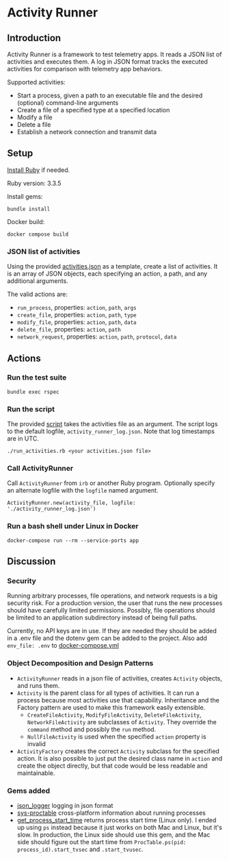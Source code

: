 # Activity Runner
## Introduction
Activity Runner is a framework to test telemetry apps. It reads a JSON list of activities and executes them. A log in JSON format tracks the executed activities for comparison with telemetry app behaviors.

Supported activities:
- Start a process, given a path to an executable file and the desired (optional) command-line arguments
- Create a file of a specified type at a specified location 
- Modify a file
- Delete a file
- Establish a network connection and transmit data

## Setup
[Install Ruby](https://www.ruby-lang.org/en/documentation/installation/) if needed.

Ruby version: 3.3.5

Install gems:
```
bundle install
```

Docker build:
```
docker compose build
```

### JSON list of activities
Using the provided [activities.json](activities.json) as a template, create a list of activities. It is an array of JSON objects, each specifying an action, a path, and any additional arguments.

The valid actions are:
- `run_process`, properties: `action`, `path`, `args`
- `create_file`, properties: `action`, `path`, `type`
- `modify_file`, properties: `action`, `path`, `data`
- `delete_file`, properties: `action`, `path`
- `network_request`, properties: `action`, `path`, `protocol`, `data`

## Actions
### Run the test suite
```
bundle exec rspec
```

### Run the script
The provided [script](run_activities.rb) takes the activities file as an argument. The script logs to the default logfile, `activity_runner_log.json`. Note that log timestamps are in UTC.
```
./run_activities.rb <your activities.json file>
```

### Call ActivityRunner
Call `ActivityRunner` from `irb` or another Ruby program. Optionally specify an alternate logfile with the `logfile` named argument.
```
ActivityRunner.new(activity_file, logfile: './activity_runner_log.json')
```

### Run a bash shell under Linux in Docker
```
docker-compose run --rm --service-ports app
```

## Discussion
### Security
Running arbitrary processes, file operations, and network requests is a big security risk. For a production version, the user that runs the new processes should have carefully limited permissions. Possibly, file operations should be limited to an application subdirectory instead of being full paths.

Currently, no API keys are in use. If they are needed they should be added in a .env file and the dotenv gem can be added to the project. Also add `env_file: .env` to [docker-compose.yml](docker-compose.yml)

### Object Decomposition and Design Patterns
- `ActivityRunner` reads in a json file of activities, creates `Activity` objects, and runs them.
- `Activity` is the parent class for all types of activities. It can run a process because most activities use that capability. Inheritance and the Factory pattern are used to make this framework easily extensible.
  - `CreateFileActivity`, `ModifyFileActivity`, `DeleteFileActivity`, `NetworkFileActivity` are subclasses of `Activity`. They override the `command` method and possibly the `run` method.
  - `NullFileActivity` is used when the specified `action` property is invalid
- `ActivityFactory` creates the correct `Activity` subclass for the specified action. It is also possible to just put the desired class name in `action` and create the object directly, but that code would be less readable and maintainable. 

### Gems added
- [json_logger](https://github.com/tedconf/json_logger) logging in json format
- [sys-proctable](https://github.com/djberg96/sys-proctable) cross-platform information about running processes
- [get_process_start_time](https://github.com/sonots/get_process_start_time) returns process start time (Linux only). I ended up using `ps` instead because it just works on both Mac and Linux, but it's slow. In production, the Linux side should use this gem, and the Mac side should figure out the start time from `ProcTable.ps(pid: process_id).start_tvsec` and `.start_tvusec`.
